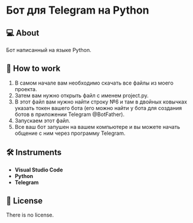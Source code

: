 
# Бот для Telegram на Python

## :computer: About

Бот написанный на языке Python.

## :wave: How to work

1. В самом начале вам необходимо скачать все файлы из моего проекта.
2. Затем вам нужно открыть файл с именем project.py.
3. В этот файл вам нужно найти строку №6 и там в двойных ковычках указать токен вашего бота (его можно найти у бота для создания ботов в приложении Telegram @BotFather).
4. Запускаем этот файл.
5. Все ваш бот запушен на вашем компьютере и вы можете начать общение с ним через программу Telegram.
   
## :hammer_and_wrench: Instruments

- **Visual Studio Code**
- **Python**
- **Telegram**

## :page_with_curl: License

There is no license.
